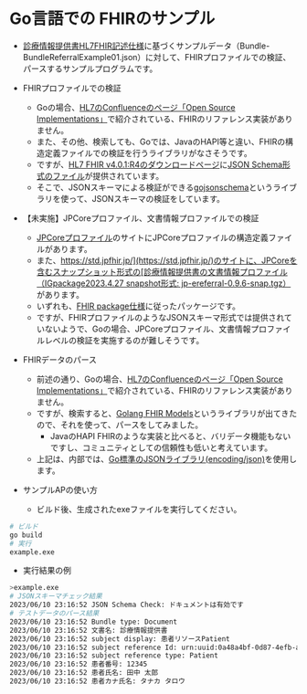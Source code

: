 # Go言語での FHIRのサンプル

- [診療情報提供書HL7FHIR記述仕様](https://std.jpfhir.jp/)に基づくサンプルデータ（Bundle-BundleReferralExample01.json）に対して、FHIRプロファイルでの検証、パースするサンプルプログラムです。
- FHIRプロファイルでの検証
    - Goの場合、[HL7のConfluenceのページ「Open Source Implementations」](https://confluence.hl7.org/display/FHIR/Open+Source+Implementations)で紹介されている、FHIRのリファレンス実装がありません。
    - また、その他、検索しても、Goでは、JavaのHAPI等と違い、FHIRの構造定義ファイルでの検証を行うライブラリがなさそうです。
    - ですが、[HL7 FHIR v4.0.1:R4のダウンロードページ](https://hl7.org/fhir/R4/downloads.html)に[JSON Schema形式のファイル](https://hl7.org/fhir/R4/fhir.schema.json.zip)が提供されています。        
    - そこで、JSONスキーマによる検証ができる[gojsonschema](https://github.com/xeipuuv/gojsonschema)というライブラリを使って、JSONスキーマの検証をしています。
- 【未実施】JPCoreプロファイル、文書情報プロファイルでの検証
    - [JPCoreプロファイル](https://jpfhir.jp/fhir/core/)のサイトにJPCoreプロファイルの構造定義ファイルがあります。
    - また、[https://std.jpfhir.jp/](https://std.jpfhir.jp/)のサイトに、JPCoreを含むスナップショット形式の[診療情報提供書の文書情報プロファイル（IGpackage2023.4.27 snapshot形式: jp-ereferral-0.9.6-snap.tgz）](https://jpfhir.jp/fhir/eReferral/jp-ereferral-0.9.7-snap.tgz)があります。 
    - いずれも、[FHIR package仕様](https://registry.fhir.org/learn)に従ったパッケージです。    
    - ですが、FHIRプロファイルのようなJSONスキーマ形式では提供されていないようで、Goの場合、JPCoreプロファイル、文書情報プロファイルレベルの検証を実施するのが難しそうです。

- FHIRデータのパース
    - 前述の通り、Goの場合、[HL7のConfluenceのページ「Open Source Implementations」](https://confluence.hl7.org/display/FHIR/Open+Source+Implementations)で紹介されている、FHIRのリファレンス実装がありません。
    - ですが、検索すると、[Golang FHIR Models](https://github.com/samply/golang-fhir-models)というライブラリが出てきたので、それを使って、パースをしてみました。
        - JavaのHAPI FHIRのような実装と比べると、バリデータ機能もないですし、コミュニティとしての信頼性も低いと考えています。
    - 上記は、内部では、[Go標準のJSONライブラリ(encoding/json)](https://pkg.go.dev/encoding/json)を使用します。
- サンプルAPの使い方
    - ビルド後、生成されたexeファイルを実行してください。
```sh
# ビルド
go build
# 実行
example.exe
```

* 実行結果の例
```sh
>example.exe
# JSONスキーマチェック結果
2023/06/10 23:16:52 JSON Schema Check: ドキュメントは有効です
# テストデータのパース結果
2023/06/10 23:16:52 Bundle type: Document
2023/06/10 23:16:52 文書名: 診療情報提供書
2023/06/10 23:16:52 subject display: 患者リソースPatient
2023/06/10 23:16:52 subject reference Id: urn:uuid:0a48a4bf-0d87-4efb-aafd-d45e0842a4dd
2023/06/10 23:16:52 subject reference type: Patient
2023/06/10 23:16:52 患者番号: 12345
2023/06/10 23:16:52 患者氏名: 田中 太郎
2023/06/10 23:16:52 患者カナ氏名: タナカ タロウ
```